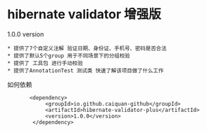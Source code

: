 # hibernate validator 增强版 



1.0.0 version 

	* 提供了7个自定义注解 验证日期、身份证、手机号、密码是否合法
	* 提供了默认5个group 用于不同场景下的分组校验
	* 提供了 工具包 进行手动校验
	* 提供了AnnotationTest 测试类 快速了解该项目做了什么工作



如何依赖

```maven
       <dependency>
            <groupId>io.github.caiquan-github</groupId>
            <artifactId>hibernate-validator-plus</artifactId>
            <version>1.0.0</version>
        </dependency>
```

